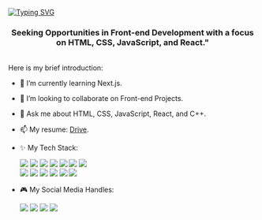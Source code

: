 [![Typing SVG](https://readme-typing-svg.herokuapp.com?font=Fira+Code&pause=1000&center=true&random=false&width=1000&lines=Hi+%F0%9F%91%8B%2C+I'm+Rajdeep+Shrivastava;Developer+in+the+Day%2C+Batman+at+Night)](https://git.io/typing-svg)
<h3 align="center">Seeking Opportunities in Front-end Development with a focus on HTML, CSS, JavaScript, and React."</h3>
<br />
Here is my brief introduction:

- 🔭 I’m currently learning Next.js.
- 👯 I’m looking to collaborate on Front-end Projects.
- 💬 Ask me about HTML, CSS, JavaScript, React, and C++.
- 📫 My resume: [Drive](https://drive.google.com/file/d/1WEkDSDH1eJgw7PasGRoBms3J5WS4UN6v/view?usp=drive_link).
  
- ✨ My Tech Stack: <br/>

  <img src="https://img.shields.io/badge/HTML5-E34F26?style=for-the-badge&logo=html5&logoColor=white"/> <img src="https://img.shields.io/badge/CSS3-1572B6?style=for-the-badge&logo=css3&logoColor=white" /> <img src="https://img.shields.io/badge/JavaScript-323330?style=for-the-badge&logo=javascript&logoColor=F7DF1E"/> <img src="https://img.shields.io/badge/typescript-%23007ACC.svg?style=for-the-badge&logo=typescript&logoColor=white"/> <img src="https://img.shields.io/badge/React-20232A?style=for-the-badge&logo=react&logoColor=61DAFB"/> <img src="https://img.shields.io/badge/Next.js-white?style=for-the-badge&logo=nextdotjs&logoColor=black" /> <img src="https://img.shields.io/badge/Redux-593D88?style=for-the-badge&logo=redux&logoColor=white"/> <br />
<img src="https://img.shields.io/badge/Firebase-%23F99713?style=for-the-badge&logo=firebase" /> <img src="https://img.shields.io/badge/MUI-%230081CB.svg?style=for-the-badge&logo=mui&logoColor=white"/> <img src="https://img.shields.io/badge/tailwindcss-%2338B2AC.svg?style=for-the-badge&logo=tailwind-css&logoColor=white"/> <img src="https://img.shields.io/badge/Visual%20Studio%20Code-0078d7.svg?style=for-the-badge&logo=visual-studio-code&logoColor=white"/> <img src="https://img.shields.io/badge/C%2B%2B-00599C?style=for-the-badge&logo=c%2B%2B&logoColor=white"/> <img src="https://img.shields.io/badge/GIT-E34F26?style=for-the-badge&logo=git&logoColor=white" />

- 🎮 My Social Media Handles: <br/>

  [<img src="https://img.shields.io/badge/-LeetCode-FFA116?style=for-the-badge&logo=LeetCode&logoColor=black" />](https://leetcode.com/Razz_coding/) [<img src="https://img.shields.io/badge/Gmail-D14836?style=for-the-badge&logo=gmail&logoColor=white" />](mailto:rajdeep1999.srivastav@gmail.com) [<img src="https://img.shields.io/badge/LinkedIn-0077B5?style=for-the-badge&logo=linkedin&logoColor=white" />](https://www.linkedin.com/in/rajdeep-shrivastava/) [<img src="https://img.shields.io/badge/Portfolio-blue?style=for-the-badge&logo=vercel&logoColor=white" />](https://rajdeep-portfolio.netlify.app/)
